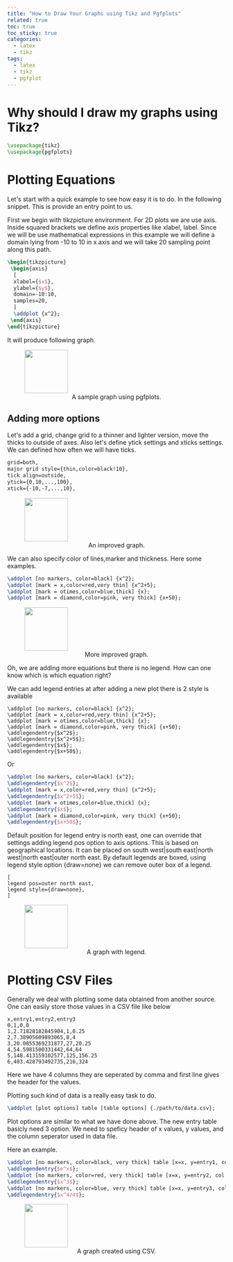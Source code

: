 ```yaml
---
title: "How to Draw Your Graphs using Tikz and Pgfplots"
related: true
toc: true
toc_sticky: true
categories:
  - latex
  - tikz
tags:
  - latex
  - tikz
  - pgfplot
---
```


# Why should I draw my graphs using Tikz?

```latex
\usepackage{tikz}
\usepackage{pgfplots}
```

# Plotting Equations

Let's start with a quick example to see how easy it is to do. In the following snippet. This is provide an entry point to us.

First we begin with tikzpicture environment. For 2D plots we are use axis. Inside squared brackets we define axis properties like xlabel, label. Since we will be use mathematical expressions in this example we will define a domain lying from -10 to 10 in x axis and we will take 20 sampling point along this path.

```latex
\begin{tikzpicture}
 \begin{axis}
  [
  xlabel={$x$},
  ylabel={$y$},
  domain=-10:10,
  samples=20,
  ]
  \addplot {x^2};
 \end{axis}
\end{tikzpicture}
```

It will produce following graph.

<figure class="align-center">
  <img
    src="{{ site.url }}{{ site.baseurl }}/assets/images/x2_graph.png"
    width="100"
    height="100"
  />
  <center>
  <figcaption>A sample graph using pgfplots.</figcaption>
  </center>
</figure>

## Adding more options

Let's add a grid, change grid to a thinner and lighter version, move the thicks to outside of axes. Also let's define ytick settings and xticks settings. We can defined how often we will have ticks.

```latex
grid=both,
major grid style={thin,color=black!10},
tick align=outside,
ytick={0,10,...,100},
xtick={-10,-7,...,10},
```

<figure class="align-center">
  <img
    src="{{ site.url }}{{ site.baseurl }}/assets/images/x2_graph_2.png"
    width="100"
    height="100"
  />
  <center>
  <figcaption>An improved graph.</figcaption>
  </center>
</figure>

We can also specify color of lines,marker and thickness. Here some examples.

```latex
\addplot [no markers, color=black] {x^2};
\addplot [mark = x,color=red,very thin] {x^2+5};
\addplot [mark = otimes,color=blue,thick] {x};
\addplot [mark = diamond,color=pink, very thick] {x+50};
```

<figure class="align-center">
  <img
    src="{{ site.url }}{{ site.baseurl }}/assets/images/multi_graph.png"
    width="100"
    height="100"
  />
  <center>
  <figcaption>More improved graph.</figcaption>
  </center>
</figure>

Oh, we are adding more equations but there is no legend. How can one know which is which equation right?

We can add legend entries at after adding a new plot there is 2 style is available

```
\addplot [no markers, color=black] {x^2};
\addplot [mark = x,color=red,very thin] {x^2+5};
\addplot [mark = otimes,color=blue,thick] {x};
\addplot [mark = diamond,color=pink, very thick] {x+50};
\addlegendentry{$x^2$};
\addlegendentry{$x^2+5$};
\addlegendentry{$x$};
\addlegendentry{$x+50$};
```

Or

```latex
\addplot [no markers, color=black] {x^2};
\addlegendentry{$x^2$};
\addplot [mark = x,color=red,very thin] {x^2+5};
\addlegendentry{$x^2+5$};
\addplot [mark = otimes,color=blue,thick] {x};
\addlegendentry{$x$};
\addplot [mark = diamond,color=pink, very thick] {x+50};
\addlegendentry{$x+50$};
```

Default position for legend entry is north east, one can override that settings adding legend pos option to axis options. This is based on geographical locations.
It can be placed on south west|south east|north west|north east|outer north east.
By default legends are boxed, using legend style option {draw=none} we can remove outer box of a legend.

```
[
legend pos=outer north east,
legend style={draw=none},
]
```

<figure class="align-center">
  <img
    src="{{ site.url }}{{ site.baseurl }}/assets/images/legend_graph.png"
    width="100"
    height="100"
  />
  <center>
  <figcaption>A graph with legend.</figcaption>
  </center>
</figure>

# Plotting CSV Files

Generally we deal with plotting some data obtained from another source. One can easily store those values in a CSV file like below

```
x,entry1,entry2,entry3
0,1,0,0
1,2.71828182845904,1,0.25
2,7.38905609893065,8,4
3,20.0855369231877,27,20.25
4,54.5981500331442,64,64
5,148.413159102577,125,156.25
6,403.428793492735,216,324
```

Here we have 4 columns they are seperated by comma and first line gives the header for the values.

Plotting such kind of data is a really easy task to do.

```latex
\addplot [plot options] table [table options] {./path/to/data.csv};
```

Plot options are similar to what we have done above. The new entry table basicly need 3 option. We need to speficy header of x values, y values, and the column seperator used in data file.

Here an example.

```latex
\addplot [no markers, color=black, very thick] table [x=x, y=entry1, col sep=comma] {./data.csv};
\addlegendentry{$e^x$};
\addplot [no markers, color=red, very thick] table [x=x, y=entry2, col sep=comma] {./data.csv};
\addlegendentry{$x^3$};
\addplot [no markers, color=blue, very thick] table [x=x, y=entry3, col sep=comma] {./data.csv};
\addlegendentry{$x^4/4$};
```

<figure class="align-center">
  <img
    src="{{ site.url }}{{ site.baseurl }}/assets/images/csv_graph.png"
    width="100"
    height="100"
  />
  <center>
  <figcaption>A graph created using CSV.</figcaption>
  </center>
</figure>
